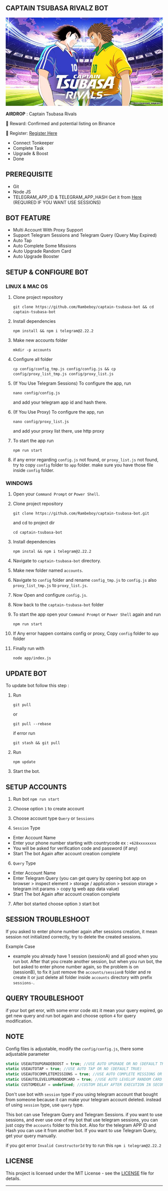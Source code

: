 ## CAPTAIN TSUBASA RIVALZ BOT

![rivalz](assets/img1.png)

**AIRDROP** : Captain Tsubasa Rivals

🎁 Reward: Confirmed and potential listing on Binance

📍 Register: [Register Here](https://t.me/TsubasaRivalsBot/start?startapp=inviter_id-6896240442)

- Connect Tonkeeper 
- Complete Task
- Upgrade & Boost
- Done

## PREREQUISITE

- Git
- Node JS
- TELEGRAM_APP_ID & TELEGRAM_APP_HASH Get it from [Here](https://my.telegram.org/auth?to=apps) (REQUIRED IF YOU WANT USE SESSIONS)

## BOT FEATURE

- Multi Account With Proxy Support
- Support Telegram Sessions and Telegram Query (Query May Expired)
- Auto Tap
- Auto Complete Some Missions
- Auto Upgrade Random Card
- Auto Upgrade Booster

## SETUP & CONFIGURE BOT

### LINUX & MAC OS

1. Clone project repository
   ```
   git clone https://github.com/Rambeboy/captain-tsubasa-bot && cd captain-tsubasa-bot
   ```
2. Install dependencies
   ```
   npm install && npm i telegram@2.22.2
   ```
3. Make new accounts folder
   ```
   mkdir -p accounts
   ```
4. Configure all folder
   ```
   cp config/config_tmp.js config/config.js && cp config/proxy_list_tmp.js config/proxy_list.js
   ```

5. (If You Use Telegram Sessions) To configure the app, run
   ```
   nano config/config.js
   ```
   and add your telegram app id and hash there.

6. (If You Use Proxy) To configure the app, run
   ```
   nano config/proxy_list.js
   ```
   and add your proxy list there, use http proxy

7. To start the app run
   ```
   npm run start
   ```

8. if any error regarding `config.js` not found, or `proxy_list.js` not found, try to copy `config` folder to `app` folder. make sure you have those file inside `config` folder.

### WINDOWS

1. Open your `Command Prompt` or `Power Shell`.

2. Clone project repository
   ```
   git clone https://github.com/Rambeboy/captain-tsubasa-bot.git
   ```
   and cd to project dir
   ```
   cd captain-tsubasa-bot
   ```
3. Install dependencies
   ```
   npm instal && npm i telegram@2.22.2
   ```

4. Navigate to `captain-tsubasa-bot` directory.

5. Make new folder named `accounts`.

6. Navigate to `config` folder and rename `config_tmp.js` to `config.js` also `proxy_list_tmp.js` to `proxy_list.js`.

7. Now Open and configure `config.js`.

8. Now back to the `captain-tsubasa-bot` folder

9. To start the app open your `Command Prompt` or `Power Shell` again and run
    ```
    npm run start
    ```

10. If Any error happen contains config or proxy, Copy `config` folder to `app` folder

11. Finally run with
    ```
    node app/index.js
    ```

## UPDATE BOT

To update bot follow this step :

1. Run
   ```
   git pull
   ```
   or
   ```
   git pull --rebase
   ```
   if error run
   ```
   git stash && git pull
   ```
2. Run
   ```
   npm update
   ```
3. Start the bot.

## SETUP ACCOUNTS

1. Run bot `npm run start`

2. Choose option `1` to create account

3. Choose account type `Query` or `Sessions`

4. `Session` Type
- Enter Account Name
- Enter your phone number starting with countrycode ex : `+628xxxxxxxx`
- You will be asked for verification code and password (if any)
- Start The bot Again after account creation complete

6. `Query` Type
- Enter Account Name
- Enter Telegram Query (you can get query by opening bot app on browser > inspect element > storage / application > session storage > telegram init params > copy tg web app data value)
- Start The bot Again after account creation complete

7. After bot started choose option `3` start bot

## SESSION TROUBLESHOOT

If you asked to enter phone number again after sessions creation, it mean session not initialized correctly, try to delete the created sessions.

Example Case

- example you already have 1 session (sessionA) and all good when you run bot. After that you create another session, but when you run bot, the bot asked to enter phone number again, so the problem is on (sessionB), to fix it just remove the `accounts/sessionB` folder and re create it or just delete all folder inside `accounts` directory with prefix `sessions-`.

## QUERY TROUBLESHOOT

if your bot get eror, with some error code `401` it mean your query expired, go get new query and run bot again and choose option `4` for query modification.

## NOTE

Config files is adjustable, modify the `config/config.js`, there some adjustable parameter 
```js
static USEAUTOUPGRADEBOOST = true; //USE AUTO UPGRADE OR NO (DEFAULT TRUE)
static USEAUTOTAP = true; //USE AUTO TAP OR NO (DEFAULT TRUE)
static USEAUTOCOMPLETEMISSIONS = true; //USE AUTO COMPLETE MISSIONS OR NO (DEFAULT TRUE)
static USEAUTOLEVELUPRANDOMCARD = true; //USE AUTO LEVELUP RANDOM CARD OR NO (DEFAULT TRUE)
static CUSTOMDELAY = undefined; //CUSTOM DELAY AFTER EXECUTION IN SECOND EX : 60 MEANS 60 SECONDS (DEFAULT DYNAMIC TIME + DELAY RANDOM)
```

Don't use bot with `session` type if you using telegram account that bought from someone because it can make your telegram account deleted. instead of using `session` type, use `query` type.

This bot can use Telegram Query and Telegram Sessions. if you want to use sessions, and ever use one of my bot that use telegram sessions, you can just copy the `accounts` folder to this bot. Also for the telegram APP ID and Hash you can use it from another bot. If you want to use Telegram Query, get your query manually.

if you got error `Invalid ConstructorId` try to run this `npm i telegram@2.22.2`

## LICENSE

This project is licensed under the MIT License - see the [LICENSE](LICENSE) file for details.

---
